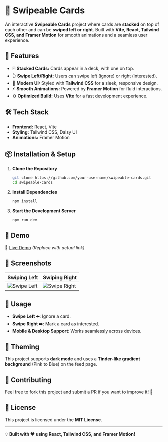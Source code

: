 # 🚀 Swipeable Cards

An interactive **Swipeable Cards** project where cards are **stacked** on top of each other and can be **swiped left or right**. Built with **Vite, React, Tailwind CSS, and Framer Motion** for smooth animations and a seamless user experience.

## 🎯 Features
- 🃏 **Stacked Cards:** Cards appear in a deck, with one on top.
- 👆 **Swipe Left/Right:** Users can swipe left (ignore) or right (interested).
- 🎨 **Modern UI:** Styled with **Tailwind CSS** for a sleek, responsive design.
- ⚡ **Smooth Animations:** Powered by **Framer Motion** for fluid interactions.
- ⚙️ **Optimized Build:** Uses **Vite** for a fast development experience.

## 🛠️ Tech Stack
- **Frontend:** React, Vite
- **Styling:** Tailwind CSS, Daisy UI
- **Animations:** Framer Motion

## 📦 Installation & Setup
1. **Clone the Repository**
   ```sh
   git clone https://github.com/your-username/swipeable-cards.git
   cd swipeable-cards
   ```

2. **Install Dependencies**
   ```sh
   npm install
   ```

3. **Start the Development Server**
   ```sh
   npm run dev
   ```

## 🎥 Demo
🚀 [Live Demo](https://your-live-demo-link.com) *(Replace with actual link)*

## 📸 Screenshots
| Swiping Left | Swiping Right |
|-------------|--------------|
| ![Swipe Left](https://via.placeholder.com/200) | ![Swipe Right](https://via.placeholder.com/200) |

## 📌 Usage
- **Swipe Left ⬅️**: Ignore a card.
- **Swipe Right ➡️**: Mark a card as interested.
- **Mobile & Desktop Support**: Works seamlessly across devices.

## 🎨 Theming
This project supports **dark mode** and uses a **Tinder-like gradient background** (Pink to Blue) on the feed page.

## 🤝 Contributing
Feel free to fork this project and submit a PR if you want to improve it! 🚀

## 📄 License
This project is licensed under the **MIT License**.

---

💡 **Built with ❤️ using React, Tailwind CSS, and Framer Motion!**

